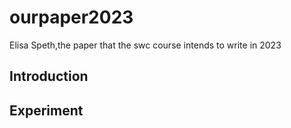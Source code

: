 # ourpaper2023
Elisa Speth,the paper that the swc course intends to write in 2023

## Introduction

## Experiment

